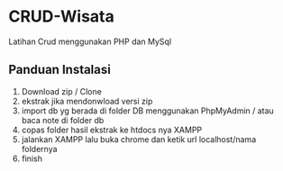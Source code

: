 # CRUD-Wisata
Latihan Crud menggunakan PHP dan MySql

## Panduan Instalasi
1. Download zip / Clone
2. ekstrak jika mendonwload versi zip
3. import db yg berada di folder DB menggunakan PhpMyAdmin / atau baca note di folder db
4. copas folder hasil ekstrak ke htdocs nya XAMPP
5. jalankan XAMPP lalu buka chrome dan ketik url localhost/nama foldernya
6. finish

